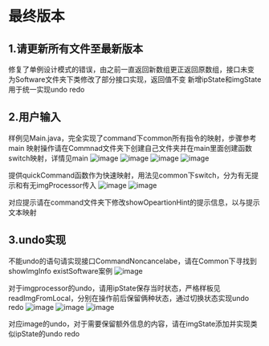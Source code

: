 # 最终版本

## 1.请更新所有文件至最新版本
修复了单例设计模式的错误，由之前一直返回新数组更正返回原数组，接口未变
为Software文件夹下类修改了部分接口实现，返回值不变
新增ipState和imgState用于统一实现undo redo
## 2.用户输入
样例见Main.java，完全实现了command下common所有指令的映射，步骤参考main
映射操作请在Commnad文件夹下创建自己文件夹并在main里面创建函数switch映射，详情见main
![image](https://user-images.githubusercontent.com/113168400/193542627-5d149cbf-e508-4d39-9263-d38b925bfed5.png)
![image](https://user-images.githubusercontent.com/113168400/193542690-83ebe76e-a622-4f49-a545-2881d6a5929a.png)
![image](https://user-images.githubusercontent.com/113168400/193542718-85a711f2-ab0f-4d96-9c5b-fcac3c9e34cd.png)
![image](https://user-images.githubusercontent.com/113168400/193542766-b5dc7eb7-09e5-404c-9b11-57ae69316185.png)

提供quickCommand函数作为快速映射，用法见common下switch，分为有无提示和有无imgProcessor传入
![image](https://user-images.githubusercontent.com/113168400/193542856-cde9a11b-43c1-4d3e-b259-354f3327c660.png)
![image](https://user-images.githubusercontent.com/113168400/193542925-05cd33fa-9b79-4431-b281-e8b4b691ece0.png)

对应提示请在command文件夹下修改showOpeartionHint的提示信息，以与提示文本映射
## 3.undo实现
不能undo的语句请实现接口CommandNoncancelabe，请在Common下寻找到 showImgInfo existSoftware案例
![image](https://user-images.githubusercontent.com/113168400/193542972-fe6ced55-81c1-4313-94ed-cdcb2b691e73.png)

对于imgprocessor的undo，请用ipState保存当时状态，严格样板见 readImgFromLocal，分别在操作前后保留俩种状态，通过切换状态实现undo redo
![image](https://user-images.githubusercontent.com/113168400/193543046-97eda60e-e36e-4ed4-bba9-a636f410a723.png)
![image](https://user-images.githubusercontent.com/113168400/193543079-af77f9f7-e46f-4f19-8843-4624b0efb313.png)
![image](https://user-images.githubusercontent.com/113168400/193543103-0bac6ceb-b268-41b9-9e09-603d1504e9fa.png)

对应image的undo，对于需要保留额外信息的内容，请在imgState添加并实现类似ipState的undo redo
